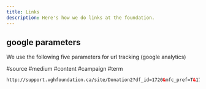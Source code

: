 ```yaml
---
title: Links
description: Here's how we do links at the foundation.
---
```


## google parameters

We use the following five parameters for url tracking (google analytics)

#source
#medium
#content
#campaign
#term

```html
http://support.vghfoundation.ca/site/Donation2?df_id=1720&mfc_pref=T&1720.donation=form1&utm_source=eblast&utm_medium=email&utm_content=scotiabank&utm_campaign=angel&utm_term=header_button
```
